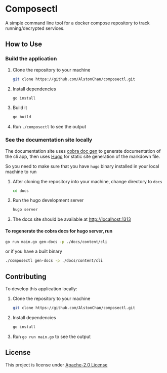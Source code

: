 # Composectl

A simple command line tool for a docker compose repository to track running/decrypted services.

## How to Use

### Build the application

1. Clone the repository to your machine

   ```bash
   git clone https://github.com/AlstonChan/composectl.git
   ```

2. Install dependencies

   ```bash
   go install
   ```

3. Build it

   ```bash
   go build
   ```

4. Run `./composectl` to see the output

### See the documentation site locally

The documentation site uses [cobra doc gen](https://pkg.go.dev/github.com/spf13/cobra@v1.10.1/doc) to generate documentation of the cli app, then uses [Hugo](https://gohugo.io/) for static site generation of the markdown file.

So you need to make sure that you have `hugo` binary installed in your local machine to run

1. After cloning the repository into your machine, change directory to `docs`

   ```bash
   cd docs
   ```

2. Run the hugo development server

   ```bash
   hugo server
   ```

3. The docs site should be available at <http://localhost:1313>

#### To regenerate the cobra docs for hugo server, run

```bash
go run main.go gen-docs -p ./docs/content/cli
```

or if you have a built binary

```bash
./composectl gen-docs -p ./docs/content/cli
```

## Contributing

To develop this application locally:

1. Clone the repository to your machine

   ```bash
   git clone https://github.com/AlstonChan/composectl.git
   ```

2. Install dependencies

   ```bash
   go install
   ```

3. Run `go run main.go` to see the output

## License

This project is license under [Apache-2.0 License](./LICENSE)
